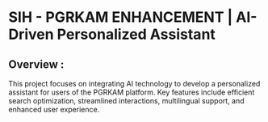 # SIH - PGRKAM ENHANCEMENT | AI-Driven Personalized Assistant


## Overview : 

This project focuses on integrating AI technology to develop a personalized assistant for users of the PGRKAM platform.
Key features include efficient search optimization, streamlined interactions, multilingual support, and enhanced user experience.
